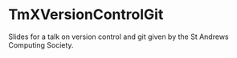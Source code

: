 # TmXVersionControlGit
Slides for a talk on version control and git given by the St Andrews Computing Society.
